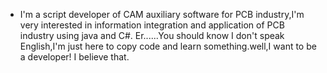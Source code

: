 - I'm a script developer of CAM auxiliary software for PCB industry,I'm very interested in information integration and application of PCB industry using java and C#.
Er......You should know I don't speak English,I'm just here to copy code and learn something.well,I want to be a developer! I believe that.
